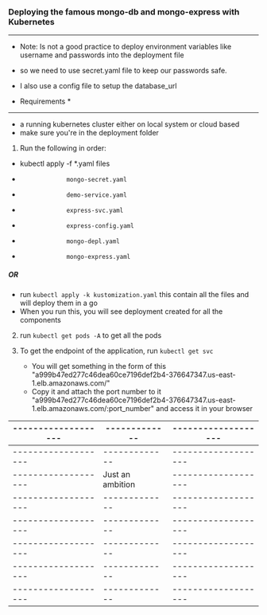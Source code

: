 ### Deploying the famous mongo-db and mongo-express with Kubernetes
-------------------------------------------
* Note: Is not a good practice to deploy environment variables like username and passwords into the deployment file
* so we need to use secret.yaml file to keep our passwords safe.
* I also use a config file to setup the database_url 

* Requirements *
-----------------------------
- a running kubernetes cluster either on local system or cloud based
- make sure you're in the deployment folder

1. Run the following in order:
- kubectl apply -f *.yaml files
-                  mongo-secret.yaml
-                  demo-service.yaml
-                  express-svc.yaml
-                  express-config.yaml
-                  mongo-depl.yaml
-                  mongo-express.yaml

##### OR
- run `kubectl apply -k kustomization.yaml` this contain all the files and will deploy them in a go 
- When you run this, you will see deployment created for all the components

2. run `kubectl get pods -A` to get all the pods

3. To get the endpoint of the application, run `kubectl get svc` 
    - You will get something in the form of this 
      "a999b47ed277c46dea60ce7196def2b4-376647347.us-east-1.elb.amazonaws.com/"
    - Copy it and attach the port number to it "a999b47ed277c46dea60ce7196def2b4-376647347.us-east-1.elb.amazonaws.com/:port_number" and access it in your browser

-------------------|-------------|-------------------
-------------------|-------------|-------------------
-------------------|-------------|-------------------
-------------------|Just an ambition|-------------------
-------------------|-------------|-------------------
-------------------|-------------|-------------------
-------------------|-------------|-------------------
-------------------|-------------|-------------------
-------------------|-------------|-------------------
